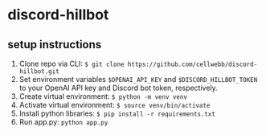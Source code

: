 # discord-hillbot

## setup instructions
1. Clone repo via CLI: `$ git clone https://github.com/cellwebb/discord-hillbot.git`
2. Set environment variables `$OPENAI_API_KEY` and `$DISCORD_HILLBOT_TOKEN` to your OpenAI API key and Discord bot token, respectively.
3. Create virtual environment: `$ python -m venv venv`
4. Activate virtual environment: `$ source venv/bin/activate`
5. Install python libraries: `$ pip install -r requirements.txt`
6. Run app.py: `python app.py`
